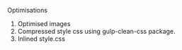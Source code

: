 Optimisations

1. Optimised images
2. Compressed style css using gulp-clean-css package.
3. Inlined style.css
